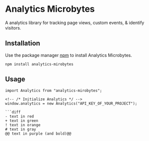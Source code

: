 # Analytics Microbytes
A analytics library for tracking page views, custom events, & identify visitors.

## Installation
Use the package manager [npm](https://www.npmjs.com/) to install Analytics Microbytes.

```
npm install analytics-mirobytes
```

## Usage
```
import Analytics from "analytics-mirobytes";

<!-- /* Initialize Analytics */ -->
window.analytics = new Analytics("API_KEY_OF_YOUR_PROJECT");

```diff
- text in red
+ text in green
! text in orange
# text in gray
@@ text in purple (and bold)@@
```

